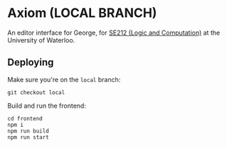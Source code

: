 # Axiom (LOCAL BRANCH)

An editor interface for George, for [SE212 (Logic and Computation)](https://student.cs.uwaterloo.ca/~se212/notes.html) at the University of Waterloo.

## Deploying

Make sure you're on the `local` branch:

```
git checkout local
```

Build and run the frontend:

```
cd frontend
npm i
npm run build
npm run start
```
